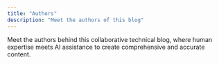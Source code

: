 ```yaml
---
title: "Authors"
description: "Meet the authors of this blog"
---
```


Meet the authors behind this collaborative technical blog, where human expertise meets AI assistance to create comprehensive and accurate content.
